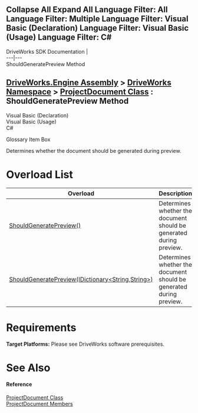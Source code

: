        

 Collapse All Expand All  Language Filter: All  Language Filter: Multiple  Language Filter: Visual Basic (Declaration) Language Filter: Visual Basic (Usage) Language Filter: C#  
---  
DriveWorks SDK Documentation  |   
---|---  
ShouldGeneratePreview Method   
  
[DriveWorks.Engine Assembly](topic2156.md) > [DriveWorks Namespace](topic2159.md) > [ProjectDocument Class](topic4356.md) : ShouldGeneratePreview Method  
---  
  
Visual Basic (Declaration)    
Visual Basic (Usage)    
C# 

Glossary Item Box

Determines whether the document should be generated during preview. 

# Overload List

Overload| Description  
---|---  
[ShouldGeneratePreview()](topic4387.md)| Determines whether the document should be generated during preview.   
[ShouldGeneratePreview(IDictionary<String,String>)](topic4388.md)| Determines whether the document should be generated during preview.   
  
# Requirements

**Target Platforms:** Please see DriveWorks software prerequisites.

# See Also

#### Reference

[ProjectDocument Class](topic4356.md)   
[ProjectDocument Members](topic4357.md)


